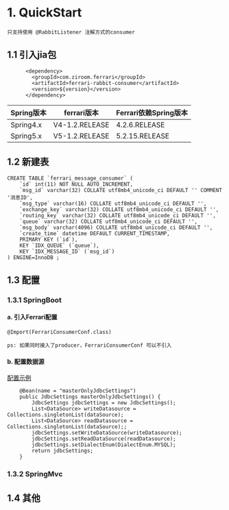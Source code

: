 # 1. QuickStart

    只支持使用 @RabbitListener 注解方式的consumer

## 1.1 引入jia包

          <dependency>
            <groupId>com.ziroom.ferrari</groupId>
            <artifactId>ferrari-rabbit-consumer</artifactId>
            <version>${version}</version>
          </dependency>

|Spring版本|ferrari版本|Ferrari依赖Spring版本|
|----|----|----|
|Spring4.x|V4-1.2.RELEASE|4.2.6.RELEASE|
|Spring5.x|V5-1.2.RELEASE|5.2.15.RELEASE|

## 1.2 新建表

    CREATE TABLE `ferrari_message_consumer` (
        `id` int(11) NOT NULL AUTO_INCREMENT,
        `msg_id` varchar(32) COLLATE utf8mb4_unicode_ci DEFAULT '' COMMENT '消息ID',
        `msg_type` varchar(16) COLLATE utf8mb4_unicode_ci DEFAULT '',
        `exchange_key` varchar(32) COLLATE utf8mb4_unicode_ci DEFAULT '',
        `routing_key` varchar(32) COLLATE utf8mb4_unicode_ci DEFAULT '',
        `queue` varchar(32) COLLATE utf8mb4_unicode_ci DEFAULT '',
        `msg_body` varchar(4096) COLLATE utf8mb4_unicode_ci DEFAULT '',
        `create_time` datetime DEFAULT CURRENT_TIMESTAMP,
        PRIMARY KEY (`id`),
        KEY `IDX_QUEUE` (`queue`),
        KEY `IDX_MESSAGE_ID` (`msg_id`)
    ) ENGINE=InnoDB ;

## 1.3 配置

### 1.3.1 SpringBoot

#### a. 引入Ferrari配置

    @Import(FerrariConsumerConf.class)

    ps: 如果同时接入了producer，FerrariConsumerConf 可以不引入

#### b. 配置数据源

[配置示例](https://gitlab.ziroom.com/rent-back/Ferrari/blob/master-4.0/ferrari-test/src/main/java/com/ziroom/ferrari/test/conf/TestConfig.java)

        @Bean(name = "masterOnlyJdbcSettings")
        public JdbcSettings masterOnlyJdbcSettings() {
            JdbcSettings jdbcSettings = new JdbcSettings();
            List<DataSource> writeDatasource = Collections.singletonList(dataSource);
            List<DataSource> readDatasource = Collections.singletonList(dataSource);;
            jdbcSettings.setWriteDataSource(writeDatasource);
            jdbcSettings.setReadDataSource(readDatasource);
            jdbcSettings.setDialectEnum(DialectEnum.MYSQL);
            return jdbcSettings;
        }

### 1.3.2 SpringMvc

## 1.4 其他
